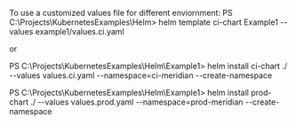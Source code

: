 To use a customized values file for different enviornment:
PS C:\Projects\KubernetesExamples\Helm> helm template ci-chart Example1 --values example1/values.ci.yaml

or 

PS C:\Projects\KubernetesExamples\Helm\Example1> helm install  ci-chart ./ --values values.ci.yaml --namespace=ci-meridian --create-namespace


PS C:\Projects\KubernetesExamples\Helm\Example1> helm install  prod-chart ./ --values values.prod.yaml --namespace=prod-meridian --create-namespace




